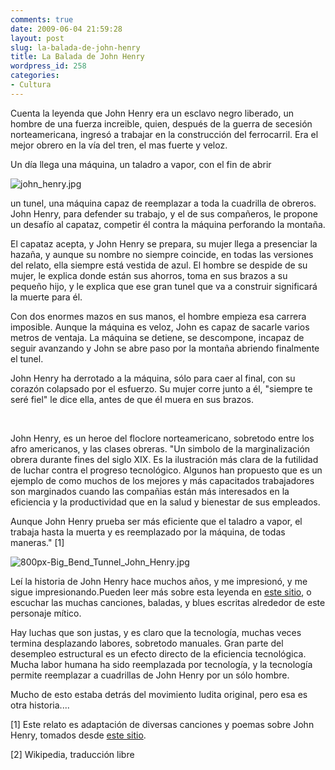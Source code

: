 ```yaml
---
comments: true
date: 2009-06-04 21:59:28
layout: post
slug: la-balada-de-john-henry
title: La Balada de John Henry
wordpress_id: 258
categories:
- Cultura
---
```


Cuenta la leyenda que John Henry era un esclavo negro liberado, un hombre de una fuerza increible, quien, después de la guerra de secesión norteamericana, ingresó a trabajar en la construcción del ferrocarril. Era el mejor obrero en la vía del tren, el mas fuerte y veloz.

Un día llega una máquina, un taladro a vapor, con el fin de abrir

![john_henry.jpg](/images/john_henry.jpg)

un tunel, una máquina capaz de reemplazar a toda la cuadrilla de obreros. John Henry, para defender su trabajo, y el de sus compañeros, le propone un desafío al capataz, competir él contra la máquina perforando la montaña.

El capataz acepta, y John Henry se prepara,  su mujer llega a presenciar la hazaña, y aunque su nombre no siempre coincide, en todas las versiones del relato, ella siempre está vestida de azul. El hombre se despide de su mujer, le explica donde están sus ahorros, toma en sus brazos a su pequeño hijo, y le explica que ese gran tunel que va a construir significará la muerte para él.

Con dos enormes mazos en sus manos, el hombre empieza esa carrera imposible. Aunque la máquina es veloz, John es capaz de sacarle varios metros de ventaja. La máquina se detiene, se descompone, incapaz de seguir avanzando y John se abre paso por la montaña abriendo finalmente el tunel.

John Henry ha derrotado a la máquina, sólo para caer al final, con su corazón colapsado por el esfuerzo. Su mujer corre junto a él, "siempre te seré fiel" le dice ella, antes de que él muera en sus brazos.

[  
](http://www.lnds.net/images/800px-Big_Bend_Tunnel_John_Henry.jpg)

  


John Henry, es un heroe del floclore norteamericano, sobretodo entre los afro americanos, y las clases obreras. "Un simbolo de la marginalización obrera durante fines del siglo XIX. Es la ilustración más clara de la futilidad de luchar contra el progreso tecnológico. Algunos han propuesto que es un ejemplo de como muchos de los mejores y más capacitados trabajadores son marginados cuando las compañias están más interesados en la eficiencia y la productividad que en la salud y bienestar de sus empleados.

Aunque John Henry prueba ser más eficiente que el taladro a vapor, el trabaja hasta la muerta y es reemplazado por la máquina, de todas maneras." [1]

  


![800px-Big_Bend_Tunnel_John_Henry.jpg](/images/big_bend_tunnel_john_henry.jpg)

Leí la historia de John Henry hace muchos años, y me impresionó, y me sigue impresionando.Pueden leer más sobre esta leyenda en [este sitio](http://www.ibiblio.org/john_henry/index.html), o escuchar las muchas canciones, baladas, y blues escritas alrededor de este personaje mítico.

  


Hay luchas que son justas, y es claro que la tecnología, muchas veces termina desplazando labores, sobretodo manuales. Gran parte del desempleo estructural es un efecto directo de la eficiencia tecnológica. Mucha labor humana ha sido reemplazada por tecnología, y la tecnología permite reemplazar a cuadrillas de John Henry por un sólo hombre.

  


Mucho de esto estaba detrás del movimiento ludita original, pero esa es otra historia....

  


[1] Este relato es adaptación de diversas canciones y poemas sobre John Henry, tomados desde [este sitio](http://www.ibiblio.org/john_henry/story1.html).

[2] Wikipedia, traducción libre



